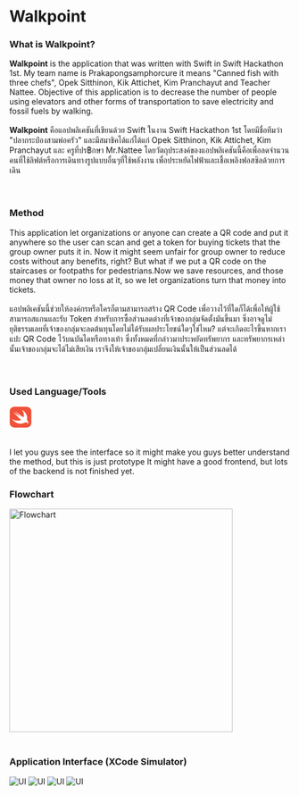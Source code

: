 # Walkpoint

### What is Walkpoint?
**Walkpoint** is the application that was written with Swift in Swift Hackathon 1st. My team name is Prakapongsamphorcure it means "Canned fish with three chefs", Opek Sitthinon, Kik Attichet, Kim Pranchayut and Teacher Nattee. Objective of this application is to decrease the number of people using elevators and other forms of transportation to save electricity and fossil fuels by walking.
<br>  
**Walkpoint** คือแอปพลิเคชันที่เขียนด้วย Swift ในงาน Swift Hackathon 1st โดยมีชื่อทีมว่า "ปลากระป๋องสามพ่อครัว" และมีสมาชิคได้แก่ได้แก่ Opek Sitthinon, Kik Attichet, Kim Pranchayut และ ครูที่ปร฿กษา Mr.Nattee โดยวัตถุประสงค์ของแอปพลิเคชันนี้คือเพื่อลดจำนวนคนที่ใช้ลิฟต์หรือการเดินทางรูปแบบอื่นๆที่ใช้พลังงาน เพื่อประหยัดไฟฟ้าและเชื้อเพลิงฟอสซิลด้วยการเดิน
<br>
<br>
<br>
### Method
This application let organizations or anyone can create a QR code and put it anywhere so the user can scan and get a token for buying tickets that the group owner puts it in. Now it might seem unfair for group owner to reduce costs without any benefits, right? But what if we put a QR code on the staircases or footpaths for pedestrians.Now we save resources, and those money that owner no loss at it, so we let organizations turn that money into tickets. 
<br>  
แอปพลิเคชันนี้ช่วยให้องค์กรหรือใครก็ตามสามารถสร้าง QR Code เพื่อวางไว้ที่ใดก็ได้เพื่อให้ผู้ใช้สามารถสแกนและรับ Token สำหรับการซื้อส่วนลดต่างที่เจ้าของกลุ่มจัดตั้งมันขึ้นมา ซึ่งอาจดูไม่ยุติธรรมเลยที่เจ้าของกลุ่มจะลดต้นทุนโดยไม่ได้รับผลประโยชน์ใดๆใช่ไหม? แต่จะเกิดอะไรขึ้นหากเราแปะ QR Code ไว้บนบันไดหรือทางเท้า ซึ่งทั้งหมดที่กล่าวมาประหยัดทรัพยากร และทรัพยากรเหล่านั้นเจ้าของกลุ่มจะได้ไม่เสียเงิน เราจึงให้เจ้าของกลุ่มเปลี่ยนเงินนั้นให้เป็นส่วนลดได้ 
<br>
<br>
<br>

### Used Language/Tools
<div>
  <img src="https://github.com/devicons/devicon/blob/master/icons/swift/swift-original.svg" title="Swift"width="40" height="40"/>&nbsp;
</div>
<br>  

I let you guys see the interface so it might make you guys better understand the method, but this is just prototype It might have a good frontend, but lots of the backend is not finished yet.

### Flowchart 
<div>
  <img src="./illustration/Flowchart.jpeg"  title="Flowchart"width="400" height="400"/>
</div>
<br>  

### Application Interface (XCode Simulator)
<div>
  <img src="./illustration/UI1.png"  title="UI" height="230"/>
  <img src="./illustration/UI2.png"  title="UI" height="230"/>
  <img src="./illustration/UI3.png"  title="UI" height="230"/>
  <img src="./illustration/UI4.png"  title="UI" height="230"/>
</div>

